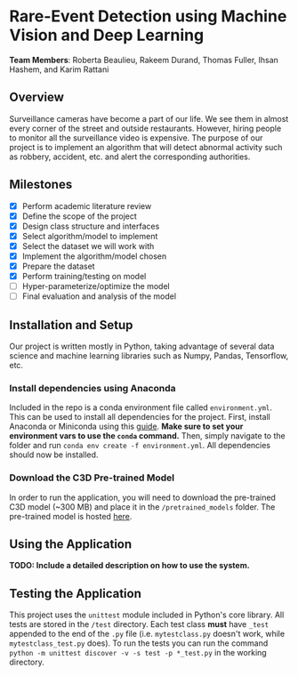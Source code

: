 # Rare-Event Detection using Machine Vision and Deep Learning
**Team Members**: Roberta Beaulieu, Rakeem Durand, Thomas Fuller, Ihsan Hashem, and Karim Rattani

## Overview
Surveillance cameras have become a part of our life. We see them in almost every corner of the street and outside restaurants. However, hiring people to monitor all the surveillance video is expensive. The purpose of our project is to implement an algorithm that will detect abnormal activity such as robbery, accident, etc. and alert the corresponding authorities.

## Milestones
 - [x] Perform academic literature review
 - [x] Define the scope of the project
 - [x] Design class structure and interfaces
 - [x] Select algorithm/model to implement
 - [x] Select the dataset we will work with
 - [X] Implement the algorithm/model chosen
 - [X] Prepare the dataset
 - [X] Perform training/testing on model
 - [ ] Hyper-parameterize/optimize the model
 - [ ] Final evaluation and analysis of the model

## Installation and Setup
Our project is written mostly in Python, taking advantage of several data science and machine learning libraries such as Numpy, Pandas, Tensorflow, etc.

### Install dependencies using Anaconda
Included in the repo is a conda environment file called `environment.yml`. This can be used to install all dependencies for the project. First, install Anaconda or Miniconda using this [guide](https://conda.io/docs/user-guide/install/index.html). **Make sure to set your environment vars to use the `conda` command.** Then, simply navigate to the folder and run `conda env create -f environment.yml`. All dependencies should now be installed.

### Download the C3D Pre-trained Model
In order to run the application, you will need to download the pre-trained C3D model (~300 MB) and place it in the `/pretrained_models` folder. The pre-trained model is hosted [here](https://www.dropbox.com/s/u5fxqzks2pkaolx/c3d_ucf101_finetune_whole_iter_20000_TF.model?dl=0).

## Using the Application
**TODO: Include a detailed description on how to use the system.**

## Testing the Application
This project uses the `unittest` module included in Python's core library. All tests are stored in the `/test` directory. Each test class **must** have `_test` appended to the end of the `.py` file (i.e. `mytestclass.py` doesn't work, while `mytestclass_test.py` does). To run the tests you can run the command `python -m unittest discover -v -s test -p *_test.py` in the working directory.

